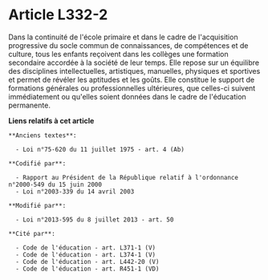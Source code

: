 # Article L332-2

Dans  la continuité de l'école primaire et dans le cadre de l'acquisition  progressive du socle commun de connaissances, de
compétences et de  culture, tous les enfants reçoivent dans les collèges une formation  secondaire accordée à la société de
leur temps. Elle repose sur un équilibre des disciplines intellectuelles, artistiques, manuelles, physiques et sportives et
permet de révéler les aptitudes et les goûts. Elle constitue le support de formations générales ou professionnelles
ultérieures, que celles-ci suivent immédiatement ou qu'elles soient données dans le cadre de l'éducation permanente.

**Liens relatifs à cet article**

	**Anciens textes**:

	  - Loi n°75-620 du 11 juillet 1975 - art. 4 (Ab)

	**Codifié par**:

	  - Rapport au Président de la République relatif à l'ordonnance n°2000-549 du 15 juin 2000
	  - Loi n°2003-339 du 14 avril 2003

	**Modifié par**:

	  - Loi n°2013-595 du 8 juillet 2013 - art. 50

	**Cité par**:

	  - Code de l'éducation - art. L371-1 (V)
	  - Code de l'éducation - art. L374-1 (V)
	  - Code de l'éducation - art. L442-20 (V)
	  - Code de l'éducation - art. R451-1 (VD)
